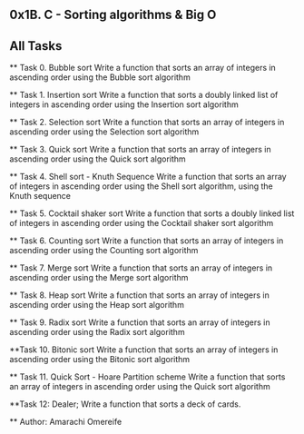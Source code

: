 ## 0x1B. C - Sorting algorithms & Big O

## All Tasks

** Task 0. Bubble sort
Write a function that sorts an array of integers in ascending order using the Bubble sort algorithm

** Task 1. Insertion sort
Write a function that sorts a doubly linked list of integers in ascending order using the Insertion sort algorithm

** Task 2. Selection sort
Write a function that sorts an array of integers in ascending order using the Selection sort algorithm

** Task 3. Quick sort
Write a function that sorts an array of integers in ascending order using the Quick sort algorithm

** Task 4. Shell sort - Knuth Sequence
Write a function that sorts an array of integers in ascending order using the Shell sort algorithm, using the Knuth sequence

** Task 5. Cocktail shaker sort
Write a function that sorts a doubly linked list of integers in ascending order using the Cocktail shaker sort algorithm

** Task 6. Counting sort
Write a function that sorts an array of integers in ascending order using the Counting sort algorithm

** Task 7. Merge sort
Write a function that sorts an array of integers in ascending order using the Merge sort algorithm

** Task 8. Heap sort
Write a function that sorts an array of integers in ascending order using the Heap sort algorithm

** Task 9. Radix sort
Write a function that sorts an array of integers in ascending order using the Radix sort algorithm

**Task 10. Bitonic sort
Write a function that sorts an array of integers in ascending order using the Bitonic sort algorithm

** Task 11. Quick Sort - Hoare Partition scheme
Write a function that sorts an array of integers in ascending order using the Quick sort algorithm

 **Task 12: Dealer; Write a function that sorts a deck of cards.

** Author: Amarachi Omereife
